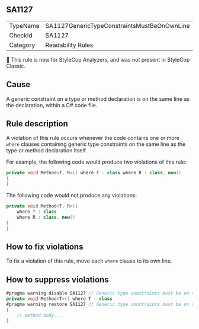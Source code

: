 ## SA1127

<table>
<tr>
  <td>TypeName</td>
  <td>SA1127GenericTypeConstraintsMustBeOnOwnLine</td>
</tr>
<tr>
  <td>CheckId</td>
  <td>SA1127</td>
</tr>
<tr>
  <td>Category</td>
  <td>Readability Rules</td>
</tr>
</table>

:memo: This rule is new for StyleCop Analyzers, and was not present in StyleCop Classic.

## Cause

A generic constraint on a type or method declaration is on the same line as the declaration, within a C# code file.

## Rule description

A violation of this rule occurs whenever the code contains one or more `where` clauses containing generic type constraints on the same line as the type or method declaration itself.

For example, the following code would produce two violations of this rule:

```csharp
private void Method<T, R>() where T : class where R : class, new()
{
}
```

The following code would not produce any violations:

```csharp
private void Method<T, R>()
    where T : class
    where R : class, new()
{
}
```

## How to fix violations

To fix a violation of this rule, move each `where` clause to its own line.

## How to suppress violations

```csharp
#pragma warning disable SA1127 // Generic type constraints must be on their own line
private void Method<T>() where T : class
#pragma warning restore SA1127 // Generic type constraints must be on their own line
{
    // method body...
}
```
